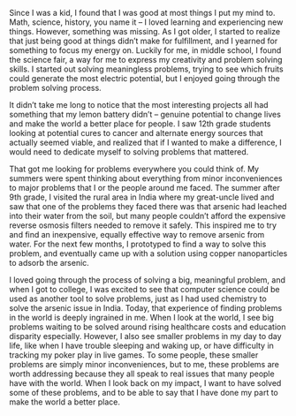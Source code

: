 Since I was a kid, I found that I was good at most things I put my mind to. Math, science, history, you name it – I loved learning and experiencing new things. However, something was missing. As I got older, I started to realize that just being good at things didn’t make for fulfillment, and I yearned for something to focus my energy on. Luckily for me, in middle school, I found the science fair, a way for me to express my creativity and problem solving skills. I started out solving meaningless problems, trying to see which fruits could generate the most electric potential, but I enjoyed going through the problem solving process. 

It didn’t take me long to notice that the most interesting projects all had something that my lemon battery didn’t – genuine potential to change lives and make the world a better place for people. I saw 12th grade students looking at potential cures to cancer and alternate energy sources that actually seemed viable, and realized that if I wanted to make a difference, I would need to dedicate myself to solving problems that mattered.

That got me looking for problems everywhere you could think of. My summers were spent thinking about everything from minor inconveniences to major problems that I or the people around me faced. The summer after 9th grade, I visited the rural area in India where my great-uncle lived and saw that one of the problems they faced there was that arsenic had leached into their water from the soil, but many people couldn’t afford the expensive reverse osmosis filters needed to remove it safely. This inspired me to try and find an inexpensive, equally effective way to remove arsenic from water. For the next few months, I prototyped to find a way to solve this problem, and eventually came up with a solution using copper nanoparticles to adsorb the arsenic. 

I loved going through the process of solving a big, meaningful problem, and when I got to college, I was excited to see that computer science could be used as another tool to solve problems, just as I had used chemistry to solve the arsenic issue in India. Today, that experience of finding problems in the world is deeply ingrained in me. When I look at the world, I see big problems waiting to be solved around rising healthcare costs and education disparity especially. However, I also see smaller problems in my day to day life, like when I have trouble sleeping and waking up, or have difficulty in tracking my poker play in live games. To some people, these smaller problems are simply minor inconveniences, but to me, these problems are worth addressing because they all speak to real issues that many people have with the world. When I look back on my impact, I want to have solved some of these problems, and to be able to say that I have done my part to make the world a better place.